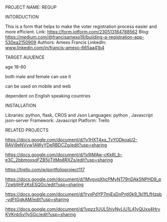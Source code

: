 PROJECT NAME: REGUP



INTORDUCTION

This is a form that helps to make the voter registration process easier and more efficient.
Link: https://form.jotform.com/230513184788562
Blog: https://medium.com/@francisamexo19/building-a-registration-app-530ea2150909
Authors: Amexo Francis
LinkedIn: www.linkedin.com/in/francis-amexo-665aa41b4

TARGET AUUENCE

age 18-60

both male and female can use it

can be used on mobile and web

dependent on English speaking countries



INSTALLATION

Libraries: python, flask, CROS and Json Languages: python , Javascript json-server Framework: Javascript Platform: Trello


RELATED PROJECTS

https://docs.google.com/document/d/1y1HXT4xq_TvYODkoaU2-RAVj9eNVvw1AWvYDeRBDCZg/edit?usp=sharing

https://docs.google.com/document/d/1x9jMAw-cKk6l_b-e3C_2bbmoxsqFZB5jjTjtMp8RXZs/edit?usp=sharing

https://trello.com/w/portfolioproject117

https://docs.google.com/document/d/1MvgvqXhcPMyNT79nDAk5NPHD9_p7zwbljHFzKsESQGc/edit?usp=sharing

https://docs.google.com/document/d/1ryxPdYP7miEsDnPntl0k9_1kl1fLfHzpb-ydFtGgkAM/edit?usp=sharing

https://docs.google.com/document/d/1vpzz1UUL5hivNyLjU1L41yQUxs4HrvKVKnbSvl1ySGc/edit?usp=sharing

